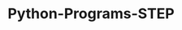 # Python-Programs-STEP
        
    
                   
                                  
                            
                                         
               
      
  
